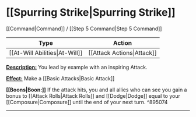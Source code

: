 # [[Spurring Strike|Spurring Strike]]
[[Command|Command]] / [[Step 5 Command|Step 5 Command]]

| Type | Action |
| --- | --- |
| [[At-Will Abilities\|At-Will]] | [[Attack Actions\|Attack]] |
<u>**Description:**</u> You lead by example with an inspiring Attack.

<u>**Effect:**</u> Make a [[Basic Attacks|Basic Attack]]

**[[Boons|Boon:]]** If the attack hits, you and all allies who can see you gain a bonus to [[Attack Rolls|Attack Rolls]] and [[Dodge|Dodge]] equal to your [[Composure|Composure]] until the end of your next turn. ^895074


---